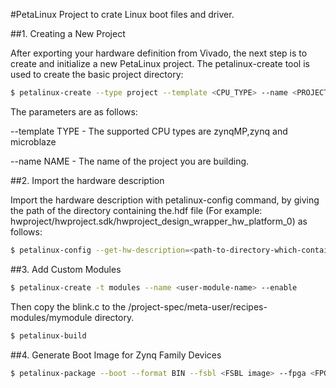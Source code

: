 #PetaLinux Project to crate Linux boot files and driver.

##1. Creating a New Project

After exporting your hardware definition from Vivado, the next step is to create and initialize a new PetaLinux
project. The petalinux-create tool is used to create the basic project directory:

```bash
$ petalinux-create --type project --template <CPU_TYPE> --name <PROJECT_NAME>
```

The parameters are as follows:


 --template TYPE - The supported CPU types are zynqMP,zynq and microblaze
 
 --name NAME - The name of the project you are building.

##2. Import the hardware description

Import the hardware description with petalinux-config command, by giving the path of the directory containing the.hdf file (For example:
hwproject/hwproject.sdk/hwproject_design_wrapper_hw_platform_0) as follows:

```bash
$ petalinux-config --get-hw-description=<path-to-directory-which-contains-hardwaredescription- file>
```

##3. Add Custom Modules

```bash
$ petalinux-create -t modules --name <user-module-name> --enable
```

Then copy the blink.c to the <plnx-proj-root>/project-spec/meta-user/recipes-modules/mymodule directory.

```bash
$ petalinux-build
```

##4. Generate Boot Image for Zynq Family Devices

```bash
$ petalinux-package --boot --format BIN --fsbl <FSBL image> --fpga <FPGA bitstream> --u-boot
```


